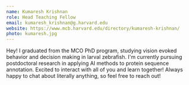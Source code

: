 ```yaml
---
name: Kumaresh Krishnan
role: Head Teaching Fellow
email: kumaresh_krishnan@g.harvard.edu
website: https://www.mcb.harvard.edu/directory/kumaresh-krishnan/
photo: kumaresh.jpg
---
```


Hey! I graduated from the MCO PhD program, studying vision evoked behavior and decision making in larval zebrafish. I'm currently pursuing postdoctoral research in applying AI methods to protein sequence annotation. Excited to interact with all of you and learn together! Always happy to chat about literally anything, so feel free to reach out!
